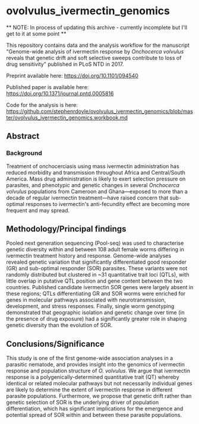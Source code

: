 # ovolvulus_ivermectin_genomics

** NOTE: In process of updating this archive - currently incomplete but I'll get to it at some point **

This repository contains data and the analysis workflow for the manuscript "Genome-wide analysis of ivermectin response by *Onchocerca volvulus* reveals that genetic drift and soft selective sweeps contribute to loss of drug sensitivity" published in PLoS NTD in 2017.

Preprint available here: https://doi.org/10.1101/094540

Published paper is available here: https://doi.org/10.1371/journal.pntd.0005816

Code for the analysis is here: https://github.com/stephenrdoyle/ovolvulus_ivermectin_genomics/blob/master/ovolvulus_ivermectin_genomics.workbook.md


## Abstract
### Background
Treatment of onchocerciasis using mass ivermectin administration has reduced morbidity and transmission throughout Africa and Central/South America. Mass drug administration is likely to exert selection pressure on parasites, and phenotypic and genetic changes in several *Onchocerca volvulus* populations from Cameroon and Ghana—exposed to more than a decade of regular ivermectin treatment—have raised concern that sub-optimal responses to ivermectin's anti-fecundity effect are becoming more frequent and may spread.

## Methodology/Principal findings
Pooled next generation sequencing (Pool-seq) was used to characterise genetic diversity within and between 108 adult female worms differing in ivermectin treatment history and response. Genome-wide analyses revealed genetic variation that significantly differentiated good responder (GR) and sub-optimal responder (SOR) parasites. These variants were not randomly distributed but clustered in ~31 quantitative trait loci (QTLs), with little overlap in putative QTL position and gene content between the two countries. Published candidate ivermectin SOR genes were largely absent in these regions; QTLs differentiating GR and SOR worms were enriched for genes in molecular pathways associated with neurotransmission, development, and stress responses. Finally, single worm genotyping demonstrated that geographic isolation and genetic change over time (in the presence of drug exposure) had a significantly greater role in shaping genetic diversity than the evolution of SOR.

## Conclusions/Significance
This study is one of the first genome-wide association analyses in a parasitic nematode, and provides insight into the genomics of ivermectin response and population structure of *O. volvulus*. We argue that ivermectin response is a polygenically-determined quantitative trait (QT) whereby identical or related molecular pathways but not necessarily individual genes are likely to determine the extent of ivermectin response in different parasite populations. Furthermore, we propose that genetic drift rather than genetic selection of SOR is the underlying driver of population differentiation, which has significant implications for the emergence and potential spread of SOR within and between these parasite populations.
